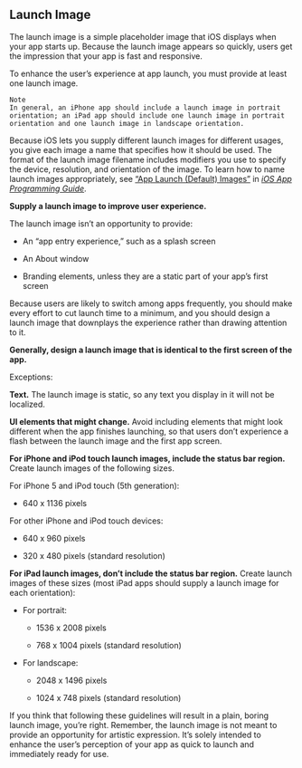 ## Launch Image
The launch image is a simple placeholder image that iOS displays when your app starts up. Because the launch image appears so quickly, users get the impression that your app is fast and responsive.

  To enhance the user’s experience at app launch, you must provide at least one launch image.


	Note
	In general, an iPhone app should include a launch image in portrait orientation; an iPad app should include one launch image in portrait orientation and one launch image in landscape orientation.
	
  Because iOS lets you supply different launch images for different usages, you give each image a name that specifies how it should be used. The format of the launch image filename includes modifiers you use to specify the device, resolution, and orientation of the image. To learn how to name launch images appropriately, see [“App Launch (Default) Images”](https://developer.apple.com/library/prerelease/ios/documentation/iPhone/Conceptual/iPhoneOSProgrammingGuide/App-RelatedResources/App-RelatedResources.html#//apple_ref/doc/uid/TP40007072-CH6-SW12) in _[iOS App Programming Guide](https://developer.apple.com/library/prerelease/ios/documentation/iPhone/Conceptual/iPhoneOSProgrammingGuide/Introduction/Introduction.html#//apple_ref/doc/uid/TP40007072)_.

  **Supply a launch image to improve user experience.**

  The launch image isn’t an opportunity to provide:

*   An “app entry experience,” such as a splash screen

*   An About window

*   Branding elements, unless they are a static part of your app’s first screen

  Because users are likely to switch among apps frequently, you should make every effort to cut launch time to a minimum, and you should design a launch image that downplays the experience rather than drawing attention to it.

  **Generally, design a launch image that is identical to the first screen of the app.**

  Exceptions:

  **Text.** The launch image is static, so any text you display in it will not be localized.

  **UI elements that might change.** Avoid including elements that might look different when the app finishes launching, so that users don’t experience a flash between the launch image and the first app screen.

  **For iPhone and iPod touch launch images, include the status bar region.** Create launch images of the following sizes.

  For iPhone 5 and iPod touch (5th generation):

*   640 x 1136 pixels

  For other iPhone and iPod touch devices:

*   640 x 960 pixels

*   320 x 480 pixels (standard resolution)

  **For iPad launch images, don’t include the status bar region.** Create launch images of these sizes (most iPad apps should supply a launch image for each orientation):

*   For portrait:

    *   1536 x 2008 pixels

    *   768 x 1004 pixels (standard resolution)

*   For landscape:

    *   2048 x 1496 pixels

    *   1024 x 748 pixels (standard resolution)

  If you think that following these guidelines will result in a plain, boring launch image, you’re right. Remember, the launch image is not meant to provide an opportunity for artistic expression. It’s solely intended to enhance the user’s perception of your app as quick to launch and immediately ready for use.
